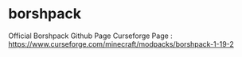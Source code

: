 # borshpack
Official Borshpack Github Page
Curseforge Page : https://www.curseforge.com/minecraft/modpacks/borshpack-1-19-2
